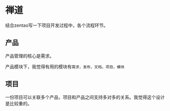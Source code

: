 # 禅道

结合zentao写一下项目开发过程中，各个流程环节。

## 产品

产品管理的核心是需求。

产品模块下，我觉得有用的模块有`需求，发布，文档，项目，模块`


## 项目

一份项目可以关联多个产品，项目和产品之间支持多对多的关系。我觉得这个设计是比较重的。


